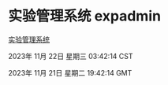 # 实验管理系统 expadmin
[实验管理系统](http://219.139.197.168:56808/expadmin-782313d2-e1b1-4ea7-932e-3a55e6a1a4d0/)

2023年 11月 22日 星期三 03:42:14 CST

2023年 11月 21日 星期二 19:42:14 GMT
